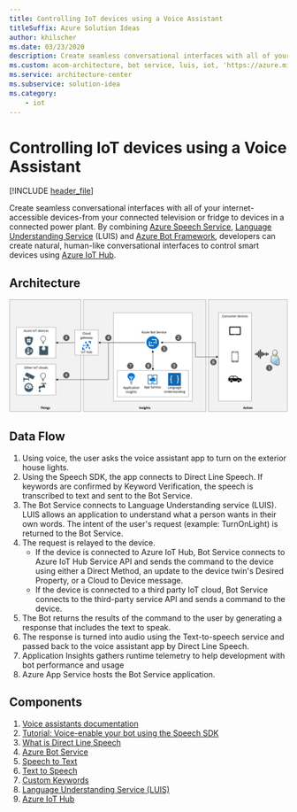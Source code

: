 ```yaml
---
title: Controlling IoT devices using a Voice Assistant
titleSuffix: Azure Solution Ideas
author: khilscher
ms.date: 03/23/2020
description: Create seamless conversational interfaces with all of your internet-accessible devices-from your connected television or fridge to devices in a connected power plant. By combining Azure Speech Service, Language Understanding Service (LUIS) and Azure Bot Framework, developers can create natural, human-like conversational interfaces to control smart devices.
ms.custom: acom-architecture, bot service, luis, iot, 'https://azure.microsoft.com/solutions/architecture/iot-devices/'
ms.service: architecture-center
ms.subservice: solution-idea
ms.category:
    - iot
---
```


<!-- cSpell:ignore khilscher -->

# Controlling IoT devices using a Voice Assistant

[!INCLUDE [header_file](../../../includes/sol-idea-header.md)]

Create seamless conversational interfaces with all of your internet-accessible devices-from your connected television or fridge to devices in a connected power plant. By combining [Azure Speech Service](https://docs.microsoft.com/azure/cognitive-services/speech-service/overview), [Language Understanding Service](https://docs.microsoft.com/azure/cognitive-services/luis/) (LUIS) and [Azure Bot Framework](https://docs.microsoft.com/azure/bot-service/?view=azure-bot-service-4.0), developers can create natural, human-like conversational interfaces to control smart devices using [Azure IoT Hub](https://azure.microsoft.com/services/iot-hub/).

## Architecture

![Architecture diagram](../media/controlling-iot-devices-using-voice.svg)

## Data Flow

1. Using voice, the user asks the voice assistant app to turn on the exterior house lights.
1. Using the Speech SDK, the app connects to Direct Line Speech. If keywords are confirmed by Keyword Verification, the speech is transcribed to text and sent to the Bot Service.
1. The Bot Service connects to Language Understanding service (LUIS). LUIS allows an application to understand what a person wants in their own words. The intent of the user's request (example: TurnOnLight) is returned to the Bot Service.
1. The request is relayed to the device.
    * If the device is connected to Azure IoT Hub, Bot Service connects to Azure IoT Hub Service API and sends the command to the device using either a Direct Method, an update to the device twin's Desired Property, or a Cloud to Device message.
    * If the device is connected to a third party IoT cloud, Bot Service connects to the third-party service API and sends a command to the device.
1. The Bot returns the results of the command to the user by generating a response that includes the text to speak.
1. The response is turned into audio using the Text-to-speech service and passed back to the voice assistant app by Direct Line Speech.
1. Application Insights gathers runtime telemetry to help development with bot performance and usage
1. Azure App Service hosts the Bot Service application.

## Components

1. [Voice assistants documentation](https://docs.microsoft.com/azure/cognitive-services/speech-service/index-voice-assistants)
1. [Tutorial: Voice-enable your bot using the Speech SDK](https://docs.microsoft.com/azure/cognitive-services/speech-service/tutorial-voice-enable-your-bot-speech-sdk)
1. [What is Direct Line Speech](https://docs.microsoft.com/azure/cognitive-services/speech-service/direct-line-speech)
1. [Azure Bot Service](https://docs.microsoft.com/azure/bot-service/?view=azure-bot-service-4.0)
1. [Speech to Text](https://docs.microsoft.com/azure/cognitive-services/speech-service/speech-to-text)
1. [Text to Speech](https://docs.microsoft.com/azure/cognitive-services/speech-service/text-to-speech)
1. [Custom Keywords](https://docs.microsoft.com/azure/cognitive-services/speech-service/speech-devices-sdk-create-kws)
1. [Language Understanding Service (LUIS)](https://docs.microsoft.com/azure/cognitive-services/luis/)
1. [Azure IoT Hub](https://azure.microsoft.com/services/iot-hub/)
